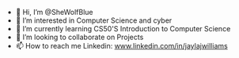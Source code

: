 - 👋 Hi, I’m @SheWolfBlue
- 👀 I’m interested in Computer Science and cyber
- 🌱 I’m currently learning CS50'S Introduction to Computer Science 
- 💞️ I’m looking to collaborate on Projects
- 📫 How to reach me Linkedin: www.linkedin.com/in/jaylajwilliams

<!---
SheWolfBlue/SheWolfBlue is a ✨ special ✨ repository because its `README.md` (this file) appears on your GitHub profile.
You can click the Preview link to take a look at your changes.
--->
